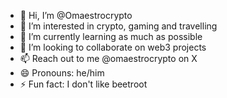 - 👋 Hi, I’m @Omaestrocrypto
- 👀 I’m interested in crypto, gaming and travelling
- 🌱 I’m currently learning as much as possible
- 💞️ I’m looking to collaborate on web3 projects
- 📫 Reach out to me @omaestrocrypto on X
- 😄 Pronouns: he/him
- ⚡ Fun fact: I don't like beetroot

<!---
Omaestrocrypto/Omaestrocrypto is a ✨ special ✨ repository because its `README.md` (this file) appears on your GitHub profile.
You can click the Preview link to take a look at your changes.
--->
